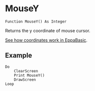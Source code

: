 <!--input-->
MouseY
======

```eppabasic
Function MouseY() As Integer
```

Returns the y coordinate of mouse cursor.

[See how coordinates work in EppaBasic](manual:/coordinates).

Example
---------
```eppabasic
Do
    ClearScreen
    Print MouseY()
    DrawScreen
Loop
```
